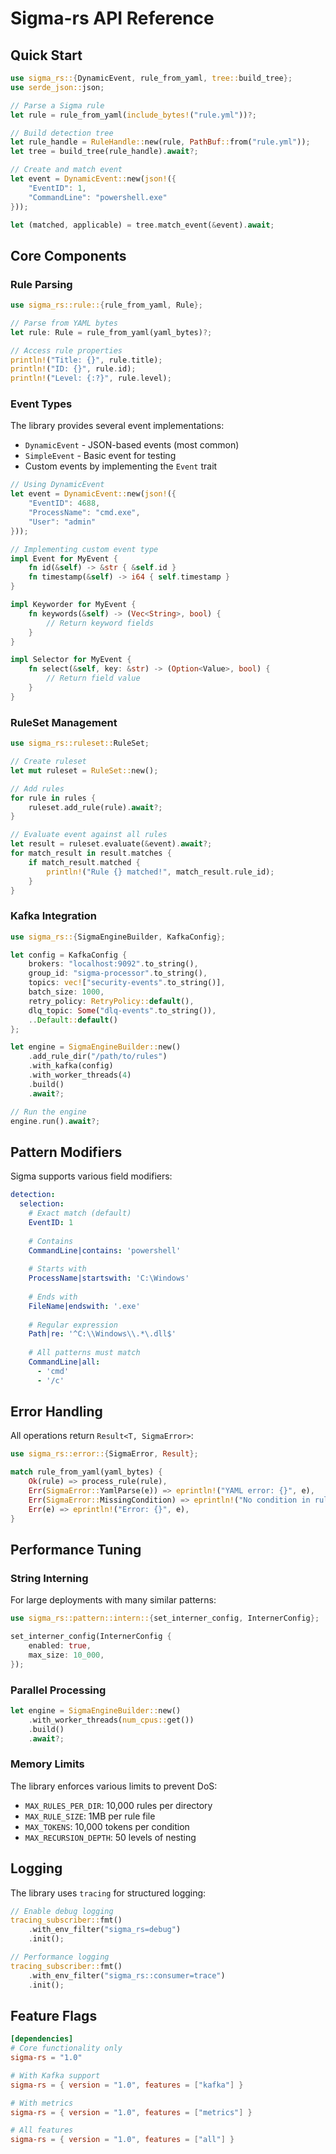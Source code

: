 # Sigma-rs API Reference

## Quick Start

```rust
use sigma_rs::{DynamicEvent, rule_from_yaml, tree::build_tree};
use serde_json::json;

// Parse a Sigma rule
let rule = rule_from_yaml(include_bytes!("rule.yml"))?;

// Build detection tree
let rule_handle = RuleHandle::new(rule, PathBuf::from("rule.yml"));
let tree = build_tree(rule_handle).await?;

// Create and match event
let event = DynamicEvent::new(json!({
    "EventID": 1,
    "CommandLine": "powershell.exe"
}));

let (matched, applicable) = tree.match_event(&event).await;
```

## Core Components

### Rule Parsing

```rust
use sigma_rs::rule::{rule_from_yaml, Rule};

// Parse from YAML bytes
let rule: Rule = rule_from_yaml(yaml_bytes)?;

// Access rule properties
println!("Title: {}", rule.title);
println!("ID: {}", rule.id);
println!("Level: {:?}", rule.level);
```

### Event Types

The library provides several event implementations:

- `DynamicEvent` - JSON-based events (most common)
- `SimpleEvent` - Basic event for testing
- Custom events by implementing the `Event` trait

```rust
// Using DynamicEvent
let event = DynamicEvent::new(json!({
    "EventID": 4688,
    "ProcessName": "cmd.exe",
    "User": "admin"
}));

// Implementing custom event type
impl Event for MyEvent {
    fn id(&self) -> &str { &self.id }
    fn timestamp(&self) -> i64 { self.timestamp }
}

impl Keyworder for MyEvent {
    fn keywords(&self) -> (Vec<String>, bool) {
        // Return keyword fields
    }
}

impl Selector for MyEvent {
    fn select(&self, key: &str) -> (Option<Value>, bool) {
        // Return field value
    }
}
```

### RuleSet Management

```rust
use sigma_rs::ruleset::RuleSet;

// Create ruleset
let mut ruleset = RuleSet::new();

// Add rules
for rule in rules {
    ruleset.add_rule(rule).await?;
}

// Evaluate event against all rules
let result = ruleset.evaluate(&event).await?;
for match_result in result.matches {
    if match_result.matched {
        println!("Rule {} matched!", match_result.rule_id);
    }
}
```

### Kafka Integration

```rust
use sigma_rs::{SigmaEngineBuilder, KafkaConfig};

let config = KafkaConfig {
    brokers: "localhost:9092".to_string(),
    group_id: "sigma-processor".to_string(),
    topics: vec!["security-events".to_string()],
    batch_size: 1000,
    retry_policy: RetryPolicy::default(),
    dlq_topic: Some("dlq-events".to_string()),
    ..Default::default()
};

let engine = SigmaEngineBuilder::new()
    .add_rule_dir("/path/to/rules")
    .with_kafka(config)
    .with_worker_threads(4)
    .build()
    .await?;

// Run the engine
engine.run().await?;
```

## Pattern Modifiers

Sigma supports various field modifiers:

```yaml
detection:
  selection:
    # Exact match (default)
    EventID: 1
    
    # Contains
    CommandLine|contains: 'powershell'
    
    # Starts with
    ProcessName|startswith: 'C:\Windows'
    
    # Ends with
    FileName|endswith: '.exe'
    
    # Regular expression
    Path|re: '^C:\\Windows\\.*\.dll$'
    
    # All patterns must match
    CommandLine|all:
      - 'cmd'
      - '/c'
```

## Error Handling

All operations return `Result<T, SigmaError>`:

```rust
use sigma_rs::error::{SigmaError, Result};

match rule_from_yaml(yaml_bytes) {
    Ok(rule) => process_rule(rule),
    Err(SigmaError::YamlParse(e)) => eprintln!("YAML error: {}", e),
    Err(SigmaError::MissingCondition) => eprintln!("No condition in rule"),
    Err(e) => eprintln!("Error: {}", e),
}
```

## Performance Tuning

### String Interning

For large deployments with many similar patterns:

```rust
use sigma_rs::pattern::intern::{set_interner_config, InternerConfig};

set_interner_config(InternerConfig {
    enabled: true,
    max_size: 10_000,
});
```

### Parallel Processing

```rust
let engine = SigmaEngineBuilder::new()
    .with_worker_threads(num_cpus::get())
    .build()
    .await?;
```

### Memory Limits

The library enforces various limits to prevent DoS:

- `MAX_RULES_PER_DIR`: 10,000 rules per directory
- `MAX_RULE_SIZE`: 1MB per rule file
- `MAX_TOKENS`: 10,000 tokens per condition
- `MAX_RECURSION_DEPTH`: 50 levels of nesting

## Logging

The library uses `tracing` for structured logging:

```rust
// Enable debug logging
tracing_subscriber::fmt()
    .with_env_filter("sigma_rs=debug")
    .init();

// Performance logging
tracing_subscriber::fmt()
    .with_env_filter("sigma_rs::consumer=trace")
    .init();
```

## Feature Flags

```toml
[dependencies]
# Core functionality only
sigma-rs = "1.0"

# With Kafka support
sigma-rs = { version = "1.0", features = ["kafka"] }

# With metrics
sigma-rs = { version = "1.0", features = ["metrics"] }

# All features
sigma-rs = { version = "1.0", features = ["all"] }
```
